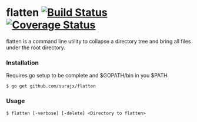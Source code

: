 # flatten [![Build Status](https://travis-ci.org/surajx/flatten.svg?branch=master)](https://travis-ci.org/surajx/flatten) [![Coverage Status](https://coveralls.io/repos/surajx/flatten/badge.svg?branch=master&service=github)](https://coveralls.io/github/surajx/flatten?branch=master)
flatten is a command line utility to collapse a directory tree and bring all files under the root directory.

### Installation
Requires go setup to be complete and $GOPATH/bin in you $PATH

`$ go get github.com/surajx/flatten`

### Usage
`$ flatten [-verbose] [-delete] <Directory to flatten>`

